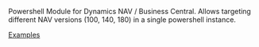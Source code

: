 Powershell Module for Dynamics NAV / Business Central.
Allows targeting different NAV versions (100, 140, 180) in a single powershell instance.

[Examples](examples.ps1)
